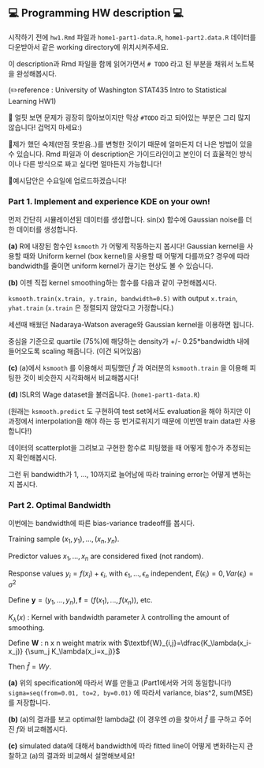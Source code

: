 ## 💻 Programming HW description 💻

시작하기 전에 `hw1.Rmd` 파일과 `home1-part1-data.R`, `home1-part2.data.R` 데이터를 다운받아서 같은 working directory에 위치시켜주세요.

이 description과 Rmd 파일을 함께 읽어가면서 `# TODO` 라고 된 부분을 채워서 노트북을 완성해봅시다.

(✏️reference : University of Washington STAT435 Intro to Statistical Learning HW1)

📍 얼핏 보면 문제가 굉장히 많아보이지만 막상 `#TODO` 라고 되어있는 부분은 그리 많지 않습니다! 겁먹지 마세요:)

📍제가 했던 숙제(만점 못받음..)를 변형한 것이기 때문에 얼마든지 더 나은 방법이 있을 수 있습니다. Rmd 파일과 이 description은 가이드라인이고 본인이 더 효율적인 방식이나 다른 방식으로 짜고 싶다면 얼마든지 가능합니다!

📍예시답안은 수요일에 업로드하겠습니다!

### Part 1. Implement and experience KDE on your own!

먼저 간단히 시뮬레이션된 데이터를 생성합니다. sin(x) 함수에 Gaussian noise를 더한 데이터를 생성합니다.

**(a)** R에 내장된 함수인 `ksmooth` 가 어떻게 작동하는지 봅시다! Gaussian kernel을 사용할 때와 Uniform kernel (box kernel)을 사용할 때 어떻게 다를까요? 경우에 따라 bandwidth를 줄이면 uniform kernel가 끊기는 현상도 볼 수 있습니다.

**(b)** 이젠 직접 kernel smoothing하는 함수를 다음과 같이 구현해봅시다. 

`ksmooth.train(x.train, y.train, bandwidth=0.5)` with output `x.train`, `yhat.train` (`x.train` 은 정렬되지 않았다고 가정합니다.)

세션때 배웠던 Nadaraya-Watson average와 Gaussian kernel을 이용하면 됩니다.

중심을 기준으로 quartile (75%)에 해당하는 density가 +/- 0.25*bandwidth 내에 들어오도록 scaling 해줍니다. (이건 되어있음)

**(c)** (a)에서 `ksmooth` 를 이용해서 피팅했던 $\hat{f}$ 과 여러분의 `ksmooth.train` 을 이용해 피팅한 것이 비슷한지 시각화해서 비교해봅시다!

**(d)** ISLR의 Wage dataset을 불러옵니다. (`home1-part1-data.R`)

(원래는 `ksmooth.predict` 도 구현하여 test set에서도 evaluation을 해야 하지만 이 과정에서 interpolation을 해야 하는 등 번거로워지기 때문에 이번엔 train data만 사용합니다!)

데이터의 scatterplot을 그려보고 구현한 함수로 피팅했을 때 어떻게 함수가 추정되는지 확인해봅시다.

그런 뒤 bandwidth가 1, ..., 10까지로 늘어남에 따라 training error는 어떻게 변하는지 봅시다.



### Part 2. Optimal Bandwidth

이번에는 bandwidth에 따른 bias-variance tradeoff를 봅시다.

Training sample $(x_1, y_1), ..., (x_n, y_n)$.

Predictor values $x_1, ..., x_n$ are considered fixed (not random).

Response values $y_i=f(x_i)+\epsilon_i$, with $\epsilon_1, ..., \epsilon_n$ independent, $E(\epsilon_i)=0, Var(\epsilon_i)=\sigma^2$

Define $\textbf{y}=(y_1, ..., y_n), \textbf{f}=(f(x_1), ..., f(x_n))$, etc.

$K_\lambda(x)$ : Kernel with bandwidth parameter $\lambda$ controlling the amount of smoothing.

Define $\textbf{W}$ : n x n weight matrix with $\textbf{W}_{i,j}=\dfrac{K_\lambda(x_i-x_j)}  {\sum_j K_\lambda(x_i=x_j)}$ 

Then $\hat{f}=Wy$.

**(a)** 위의 specification에 따라서 W를 만들고 (Part1에서와 거의 동일합니다!) `sigma=seq(from=0.01, to=2, by=0.01)` 에 따라서 variance, bias^2, sum(MSE)를 저장합니다. 

**(b)** (a)의 결과를 보고 optimal한 lambda값 (이 경우엔 $\sigma$)을 찾아서 $\hat{f}$ 를 구하고 주어진 $f$와 비교해봅시다.

**(c)** simulated data에 대해서 bandwidth에 따라 fitted line이 어떻게 변화하는지 관찰하고 (a)의 결과와 비교해서 설명해보세요!